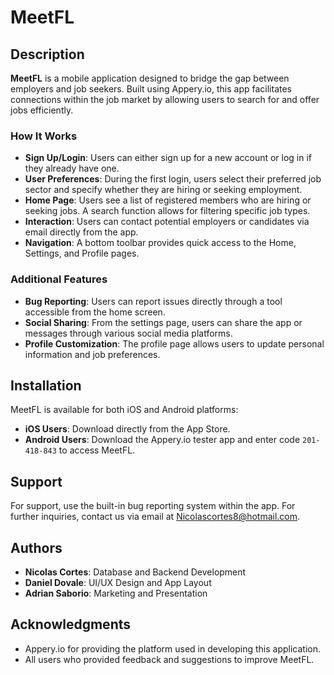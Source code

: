 # MeetFL

## Description

**MeetFL** is a mobile application designed to bridge the gap between employers and job seekers. Built using Appery.io, this app facilitates connections within the job market by allowing users to search for and offer jobs efficiently.

### How It Works

- **Sign Up/Login**: Users can either sign up for a new account or log in if they already have one.
- **User Preferences**: During the first login, users select their preferred job sector and specify whether they are hiring or seeking employment.
- **Home Page**: Users see a list of registered members who are hiring or seeking jobs. A search function allows for filtering specific job types.
- **Interaction**: Users can contact potential employers or candidates via email directly from the app.
- **Navigation**: A bottom toolbar provides quick access to the Home, Settings, and Profile pages.

### Additional Features

- **Bug Reporting**: Users can report issues directly through a tool accessible from the home screen.
- **Social Sharing**: From the settings page, users can share the app or messages through various social media platforms.
- **Profile Customization**: The profile page allows users to update personal information and job preferences.

## Installation

MeetFL is available for both iOS and Android platforms:

- **iOS Users**: Download directly from the App Store.
- **Android Users**: Download the Appery.io tester app and enter code `201-418-843` to access MeetFL.

## Support

For support, use the built-in bug reporting system within the app. For further inquiries, contact us via email at Nicolascortes8@hotmail.com.

## Authors

- **Nicolas Cortes**: Database and Backend Development
- **Daniel Dovale**: UI/UX Design and App Layout
- **Adrian Saborio**: Marketing and Presentation

## Acknowledgments

- Appery.io for providing the platform used in developing this application.
- All users who provided feedback and suggestions to improve MeetFL.
